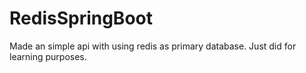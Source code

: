 # RedisSpringBoot
Made an simple api with using redis as primary database.
Just did for learning purposes.
